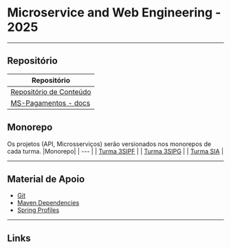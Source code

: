 # Microservice and Web Engineering - 2025

***
## Repositório
| Repositório |
| --- |
| [Repositório de Conteúdo](https://github.com/cidarosa/microservice-and-web-engineering-2025) |
| [MS-Pagamentos - docs](https://github.com/cidarosa/microservice-and-web-engineering-2025/blob/main/MS-Pagamentos/docs/ms-pagamentos.md)

## Monorepo
Os projetos (API, Microsserviços) serão versionados nos monorepos de cada turma.
|Monorepo|
| --- |
| [Turma 3SIPF](https://github.com/cidarosa/microservices-hub-sipf) |
| [Turma 3SIPG](https://github.com/cidarosa/microservices-hub-sipg) |
| [Turma SIA](https://github.com/cidarosa/microservices-hub-sia) |

***
## Material de Apoio

- [Git](https://github.com/cidarosa/microservice-and-web-engineering-2025/blob/main/git/comandos-git.md)
- [Maven Dependencies](https://github.com/cidarosa/microservice-and-web-engineering-2025/tree/main/maven-dependencies)
- [Spring Profiles](https://github.com/cidarosa/microservice-and-web-engineering-2025/tree/main/profiles)

***
## Links


